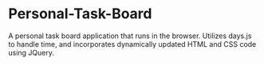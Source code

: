 # Personal-Task-Board
A personal task board application that runs in the browser. Utilizes days.js to handle time, and incorporates dynamically updated HTML and CSS code using JQuery.
